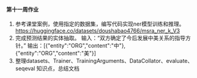 #### 第十一周作业

1. 参考课堂案例，使用指定的数据集，编写代码实现ner模型训练和推理。
https://huggingface.co/datasets/doushabao4766/msra_ner_k_V3
2. 完成预测结果的实体抽取。
    输入：“双方确定了今后发展中美关系的指导方针。”
    输出：[{"entity":"ORG","content":"中"},{"entity":"ORG","content":"美"}]
3. 整理datasets、Trainer、TrainingArguments、DataCollator、evaluate、seqeval 知识点，总结文档
